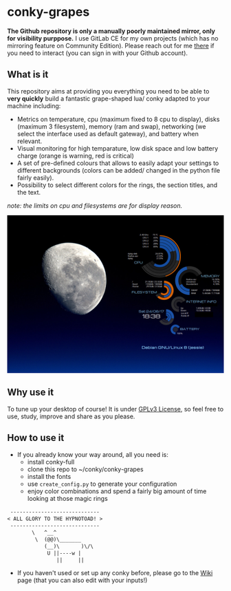 # conky-grapes

**The Github repository is only a manually poorly maintained mirror, only for visibility purppose.** I use GitLab CE for my own projects (which has no mirroring feature on Community Edition). Please reach out for me [there](https://gitlab.nomagic.fr/popi/conky-grapes) if you need to interact (you can sign in with your Github account).
 
## What is it
This repository aims at providing you everything you need to be able to **very quickly** build a fantastic grape-shaped lua/ conky adapted to your machine including:
* Metrics on temperature, cpu (maximum fixed to 8 cpu to display), disks (maximum 3 filesystem), memory (ram and swap), networking (we select the interface used as default gateway),
and battery when relevant.
* Visual monitoring for high temparature, low disk space and low battery charge (orange is warning, red is critical)
* A set of pre-defined colours that allows to easily adapt your settings to different backgrounds (colors can be added/ changed in the python file fairly easily).
* Possibility to select different colors for the rings, the section titles, and the text.

_note: the limits on cpu and filesystems are for display reason._

![](sample1.jpeg)

## Why use it
To tune up your desktop of course! It is under [GPLv3 License](gpl-3.0.txt), so feel free to use, study, improve and share as you please.


## How to use it
* If you already know your way around, all you need is:
  - install conky-full
  - clone this repo to ~/conky/conky-grapes
  - install the fonts
  - use `create_config.py` to generate your configuration
  - enjoy color combinations and spend a fairly big amount of time looking at those magic rings

```
 -----------------------------
< ALL GLORY TO THE HYPNOTOAD! >
 -----------------------------
        \   ^__^
         \  (@@)\_______
            (__)\       )\/\
             U ||----w |
                ||     ||
```

* If you haven't used or set up any conky before, please go to the [Wiki](https://gitlab.nomagic.fr/popi/conky-grapes/wikis/home) page (that you can also edit with your inputs!)
